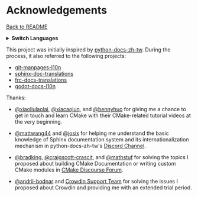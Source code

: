 <h1>
Acknowledgements
</h1>

[Back to README](../README.md)

<details><summary><strong>Switch Languages</strong></summary>
<p></p>
<ul>
  <li><a href="./CONTRIBUTING.md"><code>en_US</code> : English</a></li>
  <li><a href="./CONTRIBUTING.ja_JP.md"><code>ja_JP</code> : 日本語</a></li>
  <li><a href="./CONTRIBUTING.ru_RU.md"><code>ru_RU</code> : Русский</a></li>
  <li><a href="./CONTRIBUTING.zh_CN.md"><code>zh_CN</code> : 简体中文</a></li>
  <li><a href="./CONTRIBUTING.zh_TW.md"><code>zh_TW</code> : 繁體中文</a></li>
</ul>
</details>

This project was initially inspired by <a href="https://github.com/python/python-docs-zh-tw">python-docs-zh-tw</a>. During the process, it also referred to the following projects:

- <a href="https://github.com/jnavila/git-manpages-l10n">git-manpages-l10n</a>
- <a href="https://github.com/sphinx-doc/sphinx-doc-translations">sphinx-doc-translations</a>
- <a href="https://github.com/wpilibsuite/frc-docs-translations">frc-docs-translations</a>
- <a href="https://github.com/godotengine/godot-docs-l10n">godot-docs-l10n</a>

<!-- Besides, I want to thank the following people for helping me create this project: -->

Thanks:

- <a href="https://gitee.com/xiaoliulaolai">@xiaoliulaolai</a>, <a href="https://github.com/xiacaojun">@xiacaojun</a>, and <a href="https://github.com/bennyhuo">@bennyhuo</a> for giving me a chance to get in touch and learn CMake with their CMake-related tutorial videos at the very beginning.

- <a href="https://github.com/mattwang44">@mattwang44</a> and <a href="https://github.com/josix">@josix</a> for helping me understand the basic knowledge of Sphinx documentation system and its internationalization mechanism in python-docs-zh-tw's <a href="https://discord.com/channels/730297880140578906/929649727354580992">Discord Channel</a>.

- <a href="https://github.com/bradking">@bradking</a>, <a href="https://github.com/craigscott-crascit">@craigscott-crascit</a>, and <a href="https://github.com/mathstuf">@mathstuf</a> for solving the topics I proposed about building CMake Documentation or writing custom CMake modules in <a href="https://discourse.cmake.org/">CMake Discourse Forum</a>.

- <a href="https://github.com/andrii-bodnar">@andrii-bodnar</a> and <a href="https://crowdin.com/contacts">Crowdin Support Team</a> for solving the issues I proposed about Crowdin and providing me with an extended trial period.
